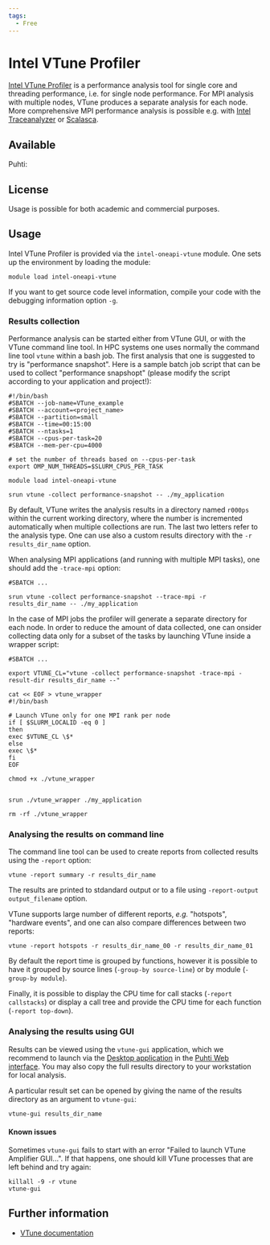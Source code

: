 ```yaml
---
tags:
  - Free
---
```


# Intel VTune Profiler

[Intel VTune Profiler](https://www.intel.com/content/www/us/en/docs/vtune-profiler/user-guide/2023-0/overview.html) is a performance analysis tool for single core and threading performance, i.e. for single node performance. For MPI analysis with multiple nodes, VTune produces a separate analysis for each node. More comprehensive MPI performance analysis is possible e.g. with [Intel Traceanalyzer](itac.md) or [Scalasca](scalasca.md).

## Available

Puhti:

## License

Usage is possible for both academic and commercial purposes.

## Usage

Intel VTune Profiler is provided via the `intel-oneapi-vtune` module. One sets up the environment by loading the module:

```
module load intel-oneapi-vtune
```

If you want to get source code level information, compile your code with the debugging information option `-g`.

### Results collection

Performance analysis can be started either from VTune GUI, or with the VTune command line tool. In HPC systems
one uses normally the command line tool `vtune` within a bash job. The first analysis that one is suggested to try is "performance snapshot". Here is a sample batch job script that can be used to collect "performance snapshopt"
(please modify the script according to your application and project!):

```
#!/bin/bash
#SBATCH --job-name=VTune_example
#SBATCH --account=<project_name>
#SBATCH --partition=small
#SBATCH --time=00:15:00
#SBATCH --ntasks=1
#SBATCH --cpus-per-task=20
#SBATCH --mem-per-cpu=4000

# set the number of threads based on --cpus-per-task
export OMP_NUM_THREADS=$SLURM_CPUS_PER_TASK

module load intel-oneapi-vtune

srun vtune -collect performance-snapshot -- ./my_application
```

By default, VTune writes the analysis results in a directory named `r000ps` within the current working directory,
where the number is incremented automatically when multiple collections are run. The last two letters refer to the analysis
type. One can use also a custom results directory with the `-r results_dir_name` option.

When analysing MPI applications (and running with multiple MPI tasks), one should add the `-trace-mpi` option:

```
#SBATCH ...

srun vtune -collect performance-snapshot --trace-mpi -r results_dir_name -- ./my_application
```

In the case of MPI jobs the profiler will generate a separate directory for each node. In order to reduce the amount of data collected, one can onsider collecting data only for a subset of the tasks by launching VTune inside a wrapper script:

```
#SBATCH ...

export VTUNE_CL="vtune -collect performance-snapshot -trace-mpi -result-dir results_dir_name --"

cat << EOF > vtune_wrapper
#!/bin/bash

# Launch VTune only for one MPI rank per node
if [ $SLURM_LOCALID -eq 0 ]
then
exec $VTUNE_CL \$*
else
exec \$*
fi
EOF

chmod +x ./vtune_wrapper


srun ./vtune_wrapper ./my_application

rm -rf ./vtune_wrapper
```

### Analysing the results on command line

The command line tool can be used to create reports from collected results
using the `-report` option:

```
vtune -report summary -r results_dir_name
```

The results are printed to stdandard output or to a file using `-report-output
output_filename` option.

VTune supports large number of different reports, *e.g.* "hotspots", "hardware events", and one can also 
compare differences between two reports:

```
vtune -report hotspots -r results_dir_name_00 -r results_dir_name_01
```

By default the report time is grouped by functions, however it is possible to
have it grouped by source lines (`-group-by source-line`) or by module
(`-group-by module`). 

Finally, it is possible to display the CPU time for call stacks
(`-report callstacks`) or display a call tree and provide the CPU time for
each function (`-report top-down`).


### Analysing the results using GUI

Results can be viewed using the `vtune-gui` application, which we recommend to launch via the [Desktop application](../computing/webinterface/desktop.md) in the [Puhti Web interface](https://puhti.csc.fi). You may also copy the full results directory
to your workstation for local analysis.

A particular result set can be opened by giving the name of the results directory as an argument to `vtune-gui`:

```bash
vtune-gui results_dir_name
```

#### Known issues

Sometimes `vtune-gui` fails to start with an error "Failed to launch VTune Amplifier GUI...". If that happens, one should kill
VTune processes that are left behind and try again:

```
killall -9 -r vtune
vtune-gui
```

## Further information

- [VTune documentation](https://www.intel.com/content/www/us/en/docs/vtune-profiler/user-guide/2024-1/overview.html)
